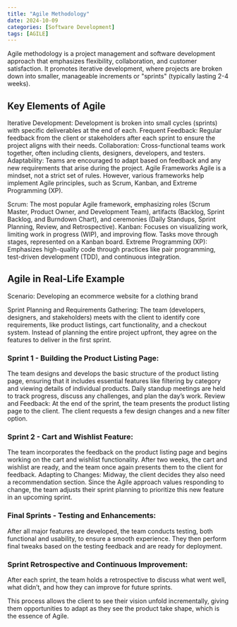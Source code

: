 ```yaml
---
title: "Agile Methodology"
date: 2024-10-09
categories: [Software Development]
tags: [AGILE]
---
```

Agile methodology is a project management and software development approach that emphasizes flexibility, collaboration, and customer satisfaction. It promotes iterative development, where projects are broken down into smaller, manageable increments or "sprints" (typically lasting 2-4 weeks).

## Key Elements of Agile
Iterative Development: Development is broken into small cycles (sprints) with specific deliverables at the end of each.
Frequent Feedback: Regular feedback from the client or stakeholders after each sprint to ensure the project aligns with their needs.
Collaboration: Cross-functional teams work together, often including clients, designers, developers, and testers.
Adaptability: Teams are encouraged to adapt based on feedback and any new requirements that arise during the project.
Agile Frameworks
Agile is a mindset, not a strict set of rules. However, various frameworks help implement Agile principles, such as Scrum, Kanban, and Extreme Programming (XP).

Scrum: The most popular Agile framework, emphasizing roles (Scrum Master, Product Owner, and Development Team), artifacts (Backlog, Sprint Backlog, and Burndown Chart), and ceremonies (Daily Standups, Sprint Planning, Review, and Retrospective).
Kanban: Focuses on visualizing work, limiting work in progress (WIP), and improving flow. Tasks move through stages, represented on a Kanban board.
Extreme Programming (XP): Emphasizes high-quality code through practices like pair programming, test-driven development (TDD), and continuous integration.
## Agile in Real-Life Example
Scenario: Developing an ecommerce website for a clothing brand

Sprint Planning and Requirements Gathering: The team (developers, designers, and stakeholders) meets with the client to identify core requirements, like product listings, cart functionality, and a checkout system. Instead of planning the entire project upfront, they agree on the features to deliver in the first sprint.

### Sprint 1 - Building the Product Listing Page:

The team designs and develops the basic structure of the product listing page, ensuring that it includes essential features like filtering by category and viewing details of individual products.
Daily standup meetings are held to track progress, discuss any challenges, and plan the day’s work.
Review and Feedback: At the end of the sprint, the team presents the product listing page to the client. The client requests a few design changes and a new filter option.

### Sprint 2 - Cart and Wishlist Feature:

The team incorporates the feedback on the product listing page and begins working on the cart and wishlist functionality.
After two weeks, the cart and wishlist are ready, and the team once again presents them to the client for feedback.
Adapting to Changes: Midway, the client decides they also need a recommendation section. Since the Agile approach values responding to change, the team adjusts their sprint planning to prioritize this new feature in an upcoming sprint.

### Final Sprints - Testing and Enhancements:

After all major features are developed, the team conducts testing, both functional and usability, to ensure a smooth experience. They then perform final tweaks based on the testing feedback and are ready for deployment.

### Sprint Retrospective and Continuous Improvement:

After each sprint, the team holds a retrospective to discuss what went well, what didn’t, and how they can improve for future sprints.

This process allows the client to see their vision unfold incrementally, giving them opportunities to adapt as they see the product take shape, which is the essence of Agile.